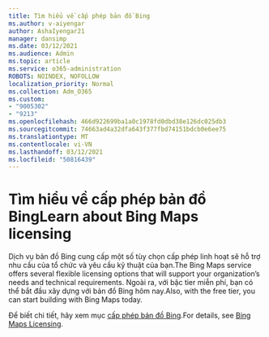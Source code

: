 ```yaml
---
title: Tìm hiểu về cấp phép bản đồ Bing
ms.author: v-aiyengar
author: AshaIyengar21
manager: dansimp
ms.date: 03/12/2021
ms.audience: Admin
ms.topic: article
ms.service: o365-administration
ROBOTS: NOINDEX, NOFOLLOW
localization_priority: Normal
ms.collection: Adm_O365
ms.custom:
- "9005302"
- "9213"
ms.openlocfilehash: 466d922699ba1a0c1978fd0dbd38e126dc025db3
ms.sourcegitcommit: 74663ad4a32dfa643f377fbd74151bdcb0e6ee75
ms.translationtype: MT
ms.contentlocale: vi-VN
ms.lasthandoff: 03/12/2021
ms.locfileid: "50816439"
---
```

# <a name="learn-about-bing-maps-licensing"></a><span data-ttu-id="dfd06-102">Tìm hiểu về cấp phép bản đồ Bing</span><span class="sxs-lookup"><span data-stu-id="dfd06-102">Learn about Bing Maps licensing</span></span>

<span data-ttu-id="dfd06-103">Dịch vụ bản đồ Bing cung cấp một số tùy chọn cấp phép linh hoạt sẽ hỗ trợ nhu cầu của tổ chức và yêu cầu kỹ thuật của bạn.</span><span class="sxs-lookup"><span data-stu-id="dfd06-103">The Bing Maps service offers several flexible licensing options that will support your organization’s needs and technical requirements.</span></span> <span data-ttu-id="dfd06-104">Ngoài ra, với bậc tier miễn phí, bạn có thể bắt đầu xây dựng với bản đồ Bing hôm nay.</span><span class="sxs-lookup"><span data-stu-id="dfd06-104">Also, with the free tier, you can start building with Bing Maps today.</span></span>

<span data-ttu-id="dfd06-105">Để biết chi tiết, hãy xem mục [cấp phép bản đồ Bing](https://go.microsoft.com/fwlink/?linkid=2150203).</span><span class="sxs-lookup"><span data-stu-id="dfd06-105">For details, see [Bing Maps Licensing](https://go.microsoft.com/fwlink/?linkid=2150203).</span></span>
